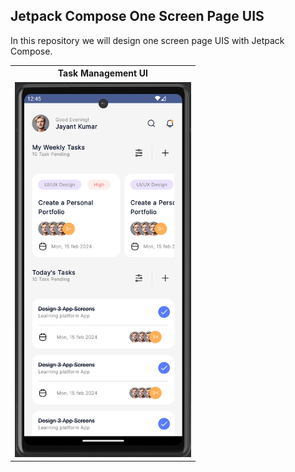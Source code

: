 ## Jetpack Compose One Screen Page UIS

<p> In this repository we will design one screen page UIS with Jetpack Compose.</p>


<table style="width:100%">
  <tr>
    <th>Task Management UI</th>
  </tr>
  <tr>
    <td><img src="screenshots/taskManagement.png" height="600" alt="task_management"/></td>
  </tr>
</table>
